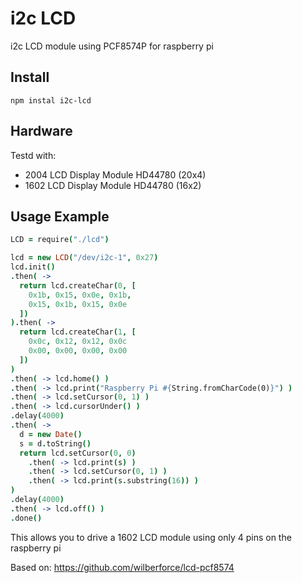 i2c LCD
=======

i2c LCD module using PCF8574P for raspberry pi

Install
-------

```
npm instal i2c-lcd
```

Hardware
--------

Testd with: 
* 2004 LCD Display Module HD44780 (20x4)
* 1602 LCD Display Module HD44780 (16x2)

Usage Example
------------

```coffee
LCD = require("./lcd")

lcd = new LCD("/dev/i2c-1", 0x27)
lcd.init()
.then( ->
  return lcd.createChar(0, [
    0x1b, 0x15, 0x0e, 0x1b,
    0x15, 0x1b, 0x15, 0x0e
  ])
).then( ->
  return lcd.createChar(1, [
    0x0c, 0x12, 0x12, 0x0c
    0x00, 0x00, 0x00, 0x00
  ])
)
.then( -> lcd.home() )
.then( -> lcd.print("Raspberry Pi #{String.fromCharCode(0)}") )
.then( -> lcd.setCursor(0, 1) )
.then( -> lcd.cursorUnder() )
.delay(4000)
.then( ->
  d = new Date()
  s = d.toString()
  return lcd.setCursor(0, 0)
    .then( -> lcd.print(s) )
    .then( -> lcd.setCursor(0, 1) )
    .then( -> lcd.print(s.substring(16)) )
)
.delay(4000)
.then( -> lcd.off() )
.done()
```

This allows you to drive a 1602 LCD module using only 4 pins on the raspberry pi

Based on: https://github.com/wilberforce/lcd-pcf8574
